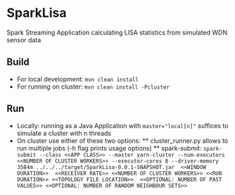 SparkLisa
=========

Spark Streaming Application calculating LISA statistics from simulated WDN sensor data

Build
-----

* For local development: `mvn clean install`
* For running on cluster: `mvn clean install -Pcluster`

Run
---

* Locally: running as a Java Application with `master="local[n]"` suffices to simulate a cluster with n threads
* On cluster use either of these two options:
** cluster_runner.py allows to run multiple jobs (-h flag prints usage options)
** spark-submit: `spark-submit --class <<APP CLASS>> --master yarn-cluster --num-executors <<NUMBER OF CLUSTER WORKERS>>
 --executor-cores 8 --driver-memory 3584m ../../../target/SparkLisa-0.0.1-SNAPSHOT.jar  <<WINDOW DURATION>> 
 <<RECEIVER RATE>> <<NUMBER OF CLUSTER WORKERS>> <<RUN DURATION>> <<TOPOLOGY FILE LOCATION>> 
 <<OPTIONAL: NUMBER OF PAST VALUES>> <<OPTIONAL: NUMBER OF RANDOM NEIGHBOUR SETS>>`
